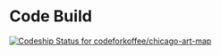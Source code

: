 # Code Build
[ ![Codeship Status for codeforkoffee/chicago-art-map](https://app.codeship.com/projects/2ae64540-fb6f-0134-e70d-565d71844a0a/status?branch=master)](https://app.codeship.com/projects/211519)
